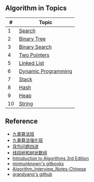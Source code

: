 **Algorithm in Topics**
---
| # | Topic |
|---| ----- |
|1|[Search](Search/)|
|2|[Binary Tree](binary_tree/)|
|3|[Binary Search](binary_search/)|
|4|[Two Pointers](two_pointers/)|
|5|[Linked List](linked_list/)|
|6|[Dynamic Programming](dp/)|
|7|[Stack](stack/)|
|8|[Hash](hash/)|
|9|[Heap](heap/)|
|10|[String](String/)|

**Reference**
---
* [九章算法班](https://www.jiuzhang.com/course/1/)
* [九章算法强化班](https://www.jiuzhang.com/course/48/)
* [背包问题四讲](https://www.jiuzhang.com/course/32/)
* [线段树和树状数组](https://www.jiuzhang.com/course/49/)
* [Introduction to Algorithms 3rd Edition](https://github.com/CodeClub-JU/Introduction-to-Algorithms-CLRS/blob/master/Introduction%20to%20Algorithms%20-%203rd%20Edition.pdf)
* [mnmunknown's gitbooks](https://mnmunknown.gitbooks.io/algorithm-notes/)
* [Algorithm_Interview_Notes-Chinese](https://github.com/seagle0128/Algorithm_Interview_Notes-Chinese)
* [grandyang's github](https://github.com/grandyang/leetcode/)